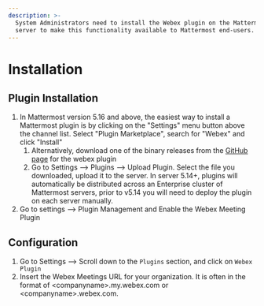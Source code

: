 ```yaml
---
description: >-
  System Administrators need to install the Webex plugin on the Mattermost
  server to make this functionality available to Mattermost end-users.
---
```


# Installation

## Plugin Installation

1. In Mattermost version 5.16 and above, the easiest way to install a Mattermost plugin is by clicking on the "Settings" menu button above the channel list. Select "Plugin Marketplace", search for "Webex" and click "Install"
   1. Alternatively, download one of the binary releases from the [GitHub page](https://github.com/mattermost/mattermost-plugin-webex/releases) for the webex plugin
   2. Go to Settings --&gt; Plugins --&gt; Upload Plugin. Select the file you downloaded, upload it to the server. In server 5.14+, plugins will automatically be distributed across an Enterprise cluster of Mattermost servers, prior to v5.14 you will need to deploy the plugin on each server manually.
2. Go to settings --&gt; Plugin Management and Enable the Webex Meeting Plugin



## Configuration

1. Go to Settings --&gt; Scroll down to the `Plugins` section, and click on `Webex Plugin`
2. Insert the Webex Meetings URL for your organization. It is often in the format of &lt;companyname&gt;.my.webex.com or &lt;companyname&gt;.webex.com.

